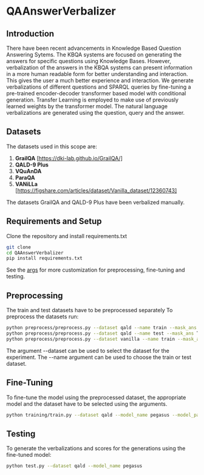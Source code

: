 # QAAnswerVerbalizer
## Introduction
There have been recent advancements in Knowledge Based Question Answering Sytems. The KBQA systems are focused on generating the answers for specific questions using Knowledge Bases. However, verbalization of the answers in the KBQA systems can present information in a more human readable form for better understanding and interaction. This gives the user a much better experience and interaction. We generate verbalizations of different questions and SPARQL queries by fine-tuning a pre-trained encoder-decoder transformer based model with conditional generation. Transfer Learning is employed to make use of previously learned weights by the transformer model. The natural language verbalizations are generated using the question, query and the answer. 


## Datasets
The datasets used in this scope are:
1. **GrailQA** [https://dki-lab.github.io/GrailQA/]
2. **QALD-9 Plus**
3. **VQuAnDA**
4. **ParaQA** 
5. **VANiLLa** [https://figshare.com/articles/dataset/Vanilla_dataset/12360743]

The datasets GrailQA and QALD-9 Plus have been verbalized manually.

## Requirements and Setup
Clone the repository and install requirements.txt

```bash
git clone 
cd QAAnswerVerbalizer
pip install requirements.txt
```

See the [args](args.py) for more customization for preprocessing, fine-tuning and testing.
## Preprocessing
The train and test datasets have to be preprocessed separately 
To preprocess the datasets run: 

```bash
python preprocess/preprocess.py --dataset qald --name train --mask_ans True
python preprocess/preprocess.py --dataset qald --name test --mask_ans True
python preprocess/preprocess.py --dataset vanilla --name train --mask_ans True
```
The argument --dataset can be used to select the dataset for the experiment. The --name argument can be used to choose the train or test dataset.

## Fine-Tuning
To fine-tune the model using the preprocessed dataset, the appropriate model and the dataset have to be selected using the arguments.

```bash
python training/train.py --dataset qald --model_name pegasus --model_path google/pegasus-xsum --tokenizer_path google/pegasus-xsum --name train

```

## Testing
To generate the verbalizations and scores for the generations using the fine-tuned model:

```bash
python test.py --dataset qald --model_name pegasus
```  